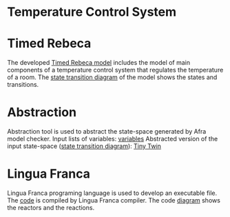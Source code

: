 # Temperature Control System

# Timed Rebeca
The developed  <a href="https://github.com/fereidoun-moradi/RoomTemp/blob/main/OneRoomTemp_Github.statespace">Timed Rebeca model</a> includes the model of main components of a temperature control system that regulates the temperature of a room. The <a href="https://github.com/fereidoun-moradi/RoomTemp/blob/main/OneRoomTemp_Github.jpg">state transition diagram</a> of the model shows the states and transitions. 

# Abstraction
Abstraction tool is used to abstract the state-space generated by Afra model checker. 
Input lists of variables: <a href="https://github.com/fereidoun-moradi/RoomTemp/blob/main/inputVar.txt">variables</a> 
Abstracted version of the input state-space (<a href="https://github.com/fereidoun-moradi/RoomTemp/blob/main/miniModel.png">state transition diagram</a>): <a href="https://github.com/fereidoun-moradi/RoomTemp/blob/main/miniModel.statespace">Tiny Twin</a>

# Lingua Franca
Lingua Franca programing language is used to develop an executable file. The <a href="https://github.com/fereidoun-moradi/RoomTemp/blob/main/Temperature_Control_System.lf">code</a> is compiled by Lingua Franca compiler.
The code <a href="https://github.com/fereidoun-moradi/RoomTemp/blob/main/RoomTemp_Monitor_compSensor.jpeg">diagram</a> shows the reactors and the reactions.
